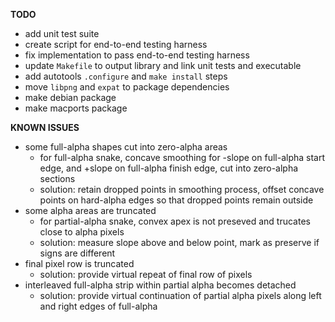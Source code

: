 **TODO**

- add unit test suite
- create script for end-to-end testing harness
- fix implementation to pass end-to-end testing harness
- update `Makefile` to output library and link unit tests and executable
- add autotools `.configure` and `make install` steps
- move `libpng` and `expat` to package dependencies
- make debian package
- make macports package

**KNOWN ISSUES**

- some full-alpha shapes cut into zero-alpha areas
    - for full-alpha snake, concave smoothing for -slope on full-alpha start edge, and +slope on full-alpha finish edge, cut into zero-alpha sections
    - solution: retain dropped points in smoothing process, offset concave points on hard-alpha edges so that dropped points remain outside
- some alpha areas are truncated
    - for partial-alpha snake, convex apex is not preseved and trucates close to alpha pixels
    - solution: measure slope above and below point, mark as preserve if signs are different
- final pixel row is truncated
    - solution: provide virtual repeat of final row of pixels
- interleaved full-alpha strip within partial alpha becomes detached
    - solution: provide virtual continuation of partial alpha pixels along left and right edges of full-alpha
